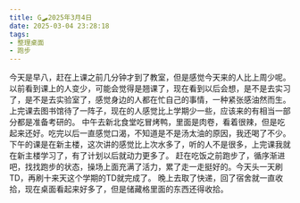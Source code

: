 ```yaml
---
title: G🛹2025年3月4日
date: 2025-03-04 23:28:18
tags:
- 整理桌面
- 跑步
---
```


今天是早八，赶在上课之前几分钟才到了教室，但是感觉今天来的人比上周少呢。以前看到课上的人变少，可能会觉得是翘课了，现在看到以后会想，是不是去实习了，是不是去实验室了，感觉身边的人都在忙自己的事情，一种紧张感油然而生。
上完课去图书馆待了一阵子，现在的人感觉比上学期少一些，应该来的有相当一部分都是准备考研的。
中午去新北食堂吃冒烤鸭，里面是肉卷，看着很辣，但是吃起来还好。吃完以后一直感觉口渴，不知道是不是汤太油的原因，我还喝了不少。
下午的课是在新主楼，这次讲的感觉比上次水多了，听的人不是很多，上完课我就在新主楼学习了，有了计划以后就动力更多了。
赶在吃饭之前跑步了，循序渐进吧，找找跑步的状态，操场上面充满了活力，累了走一走挺好的。今天头一天刷TD，再刷十来天这个学期的TD就完成了。
晚上去取了快递，回了宿舍就一直收拾，现在桌面看起来好多了，但是储藏格里面的东西还得收拾。
